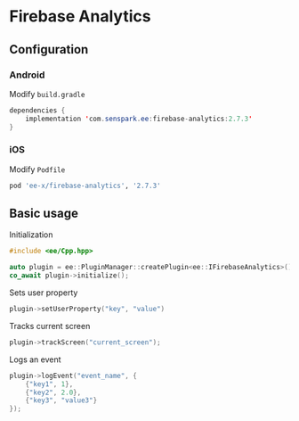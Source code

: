 # Firebase Analytics
## Configuration
### Android
Modify `build.gradle`
```java
dependencies {
    implementation 'com.senspark.ee:firebase-analytics:2.7.3'
}
```

### iOS
Modify `Podfile`
```ruby
pod 'ee-x/firebase-analytics', '2.7.3'
```

## Basic usage
Initialization
```cpp
#include <ee/Cpp.hpp>

auto plugin = ee::PluginManager::createPlugin<ee::IFirebaseAnalytics>();
co_await plugin->initialize();
```

Sets user property
```cpp
plugin->setUserProperty("key", "value")
```

Tracks current screen
```cpp
plugin->trackScreen("current_screen");
```

Logs an event
```cpp
plugin->logEvent("event_name", {
    {"key1", 1},
    {"key2", 2.0},
    {"key3", "value3"}
});
```